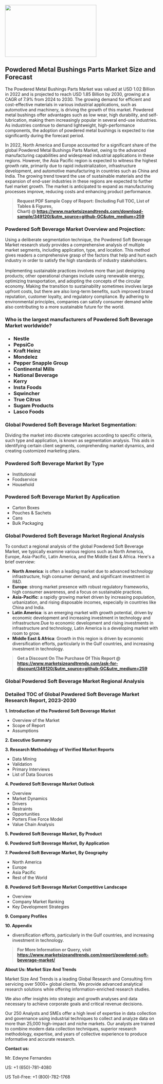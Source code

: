 <p><img class="alignnone size-medium wp-image-20088" src="https://ffe5etoiles.com/wp-content/uploads/2024/12/MST1-300x171.png" alt="" width="300" height="171" /></p><h2>Powdered Metal Bushings Parts Market Size and Forecast</h2><p>The Powdered Metal Bushings Parts Market was valued at USD 1.02 Billion in 2022 and is projected to reach USD 1.85 Billion by 2030, growing at a CAGR of 7.9% from 2024 to 2030. The growing demand for efficient and cost-effective materials in various industrial applications, such as automotive and machinery, is driving the growth of this market. Powdered metal bushings offer advantages such as low wear, high durability, and self-lubrication, making them increasingly popular in several end-use industries. As industries continue to demand lightweight, high-performance components, the adoption of powdered metal bushings is expected to rise significantly during the forecast period.</p><p>In 2022, North America and Europe accounted for a significant share of the global Powdered Metal Bushings Parts Market, owing to the advanced manufacturing capabilities and widespread industrial applications in these regions. However, the Asia Pacific region is expected to witness the highest growth rate, primarily due to rapid industrialization, infrastructure development, and automotive manufacturing in countries such as China and India. The growing trend toward the use of sustainable materials and the expansion of end-user industries in these regions are expected to further fuel market growth. The market is anticipated to expand as manufacturing processes improve, reducing costs and enhancing product performance.</p></p><blockquote id="" class=""><strong>Request PDF Sample Copy of Report: (Including Full TOC, List of Tables &amp; Figures, Chart)&nbsp;@&nbsp;<strong><a href="https://www.marketsizeandtrends.com/download-sample/349120/&utm_source=github-GC&utm_medium=259" target="_blank">https://www.marketsizeandtrends.com/download-sample/349120/&utm_source=github-GC&utm_medium=259</a></strong></strong></blockquote><h3 id="" class="">Powdered Soft Beverage Market&nbsp;Overview and Projection:</h3><p id="" class="">Using a deliberate segmentation technique, the Powdered Soft Beverage Market research study provides a comprehensive analysis of multiple market segments, including application, type, and location. This method gives readers a comprehensive grasp of the factors that help and hurt each industry in order to satisfy the high standards of industry stakeholders. <br /> <br />Implementing sustainable practices involves more than just designing products; other operational changes include using renewable energy, optimizing transportation, and adopting the concepts of the circular economy. Making the transition to sustainability sometimes involves large upfront costs, but there are also long-term benefits, such improved brand reputation, customer loyalty, and regulatory compliance. By adhering to environmental principles, companies can satisfy consumer demand while also contributing to a more sustainable future for the world.</p><h3 id="" class="">Who is the largest manufacturers of&nbsp;Powdered Soft Beverage Market worldwide?</h3><h3 class=""><p><ul><li>Nestle </li><li> PepsiCo </li><li> Kraft Heinz </li><li> Mondelez </li><li> Pepper Snapple Group </li><li> Continental Mills </li><li> National Beverage </li><li> Kerry </li><li> Insta Foods </li><li> Sqwincher </li><li> True Citrus </li><li> Sugam Products </li><li> Lasco Foods</li></ul></p></h3><h3 id="" class="">Global&nbsp;Powdered Soft Beverage Market Segmentation:</h3><p id="" class="">Dividing the market into discrete categories according to specific criteria, such type and application, is known as segmentation analysis. This aids in identifying certain client segments, comprehending market dynamics, and creating customized marketing plans.</p><h3 id="" class="">Powdered Soft Beverage Market&nbsp;By Type</h3><p><p><ul><li>Institutional</li><li> Foodservice</li><li> Household</p></li></ul></p></p><h3 id="" class="">Powdered Soft Beverage Market&nbsp;By Application</h3><p class=""><p><ul><li>Carton Boxes</li><li> Pouches & Sachets</li><li> Cans</li><li> Bulk Packaging</li></ul></p></p><h3 id="" class="">Global Powdered Soft Beverage Market Regional Analysis</h3><p id="" class="">To conduct a regional analysis of the global Powdered Soft Beverage Market, we typically examine various regions such as North America, Europe, Asia-Pacific, Latin America, and the Middle East &amp; Africa. Here's a brief overview:</p><ul><li><strong>North America</strong>: is often a leading market due to advanced technology infrastructure, high consumer demand, and significant investment in R&amp;D.</li><li><strong>Europe</strong>: strong market presence with robust regulatory frameworks, high consumer awareness, and a focus on sustainable practices.</li><li><strong>Asia-Pacific</strong>: a rapidly growing market driven by increasing population, urbanization, and rising disposable incomes, especially in countries like China and India.</li><li><strong>Latin America</strong>: is an emerging market with growth potential, driven by economic development and increasing investment in technology and infrastructure.Due to economic development and rising investments in infrastructure and technology, Latin America is a developing market with room to grow.</li><li><strong>Middle East &amp; Africa</strong>: Growth in this region is driven by economic diversification efforts, particularly in the Gulf countries, and increasing investment in technology.</li></ul><blockquote id="" class=""><strong>Get a Discount On The Purchase Of This Report @ <strong><a href="https://www.marketsizeandtrends.com/ask-for-discount/349120/&utm_source=github-GC&utm_medium=259" target="_blank">https://www.marketsizeandtrends.com/ask-for-discount/349120/&utm_source=github-GC&utm_medium=259</a></strong></strong></blockquote><h3 id="" class="">Global Powdered Soft Beverage Market Regional Analysis</h3><h3 id="" class="">Detailed TOC of Global Powdered Soft Beverage Market Research Report, 2023-2030</h3><p id="" class=""><strong>1. Introduction of the Powdered Soft Beverage Market</strong></p><ul><li>Overview of the Market</li><li>Scope of Report</li><li>Assumptions</li></ul><p id="" class=""><strong>2. Executive Summary</strong></p><p id="" class=""><strong>3. Research Methodology of Verified Market Reports</strong></p><ul><li>Data Mining</li><li>Validation</li><li>Primary Interviews</li><li>List of Data Sources</li></ul><p id="" class=""><strong>4. Powdered Soft Beverage Market Outlook</strong></p><ul><li>Overview</li><li>Market Dynamics</li><li>Drivers</li><li>Restraints</li><li>Opportunities</li><li>Porters Five Force Model</li><li>Value Chain Analysis</li></ul><p id="" class=""><strong>5. Powdered Soft Beverage Market, By Product</strong></p><p id="" class=""><strong>6. Powdered Soft Beverage Market, By Application</strong></p><p id="" class=""><strong>7. Powdered Soft Beverage Market, By Geography</strong></p><ul><li>North America</li><li>Europe</li><li>Asia Pacific</li><li>Rest of the World</li></ul><p id="" class=""><strong>8. Powdered Soft Beverage Market Competitive Landscape</strong></p><ul><li>Overview</li><li>Company Market Ranking</li><li>Key Development Strategies</li></ul><p id="" class=""><strong>9. Company Profiles</strong></p><p id="" class=""><strong>10. Appendix</strong></p><ul><li>diversification efforts, particularly in the Gulf countries, and increasing investment in technology.</li></ul><blockquote id="" class=""><strong>For More Information or Query, visit <strong><strong><a href="https://www.marketsizeandtrends.com/report/powdered-soft-beverage-market/" target="_blank">https://www.marketsizeandtrends.com/report/powdered-soft-beverage-market/</a></strong></strong></strong></blockquote><p id="" class=""><strong>About Us: Market Size And Trends</strong></p><p id="" class="">Market Size And Trends is a leading Global Research and Consulting firm servicing over 5000+ global clients. We provide advanced analytical research solutions while offering information-enriched research studies.</p><p id="" class="">We also offer insights into strategic and growth analyses and data necessary to achieve corporate goals and critical revenue decisions.</p><p id="" class="">Our 250 Analysts and SMEs offer a high level of expertise in data collection and governance using industrial techniques to collect and analyze data on more than 25,000 high-impact and niche markets. Our analysts are trained to combine modern data collection techniques, superior research methodology, expertise, and years of collective experience to produce informative and accurate research.</p><p id="" class=""><strong>Contact us:</strong></p><p id="" class="">Mr. Edwyne Fernandes</p><p id="" class="">US: +1 (650)-781-4080</p><p id="" class="">US Toll-Free: +1 (800)-782-1768</p>
